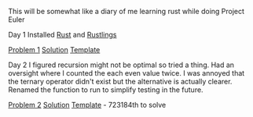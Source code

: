This will be somewhat like a diary of me learning rust while doing Project Euler

Day 1 Installed [Rust][rust] and [Rustlings][rustlings]

[Problem 1][p001] [Solution](src/p001.rs) [Template](src/t001.rs)


Day 2 I figured recursion might not be optimal so tried a thing. Had an oversight 
where I counted the each even value twice. I was annoyed that the ternary operator
didn't exist but the alternative is actually clearer. Renamed the function to run to simplify testing in the future.

[Problem 2][p002] [Solution](src/p003.rs) [Template](src/t002.rs) - 723184th to solve


[rustlings]: https://github.com/rust-lang/rustlings/
[rustling]: https://github.com/rust-lang/rustlings/
[rust]:https://www.rust-lang.org/tools/install
[p001]: https://projecteuler.net/problem=1
[p002]: https://projecteuler.net/problem=2
